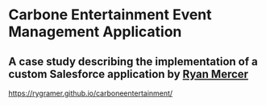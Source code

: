 # Carbone Entertainment Event Management Application
## A case study describing the implementation of a custom Salesforce application by [Ryan Mercer](https://www.linkedin.com/in/rygramer/)
https://rygramer.github.io/carboneentertainment/
